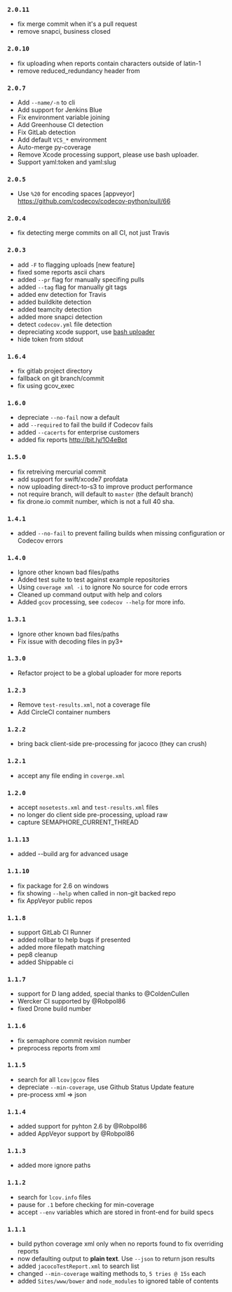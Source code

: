 ### `2.0.11`
- fix merge commit when it's a pull request
- remove snapci, business closed

### `2.0.10`
- fix uploading when reports contain characters outside of latin-1
- remove reduced_redundancy header from

### `2.0.7`
- Add `--name/-n` to cli
- Add support for Jenkins Blue
- Fix environment variable joining
- Add Greenhouse CI detection
- Fix GitLab detection
- Add default `VCS_*` environment
- Auto-merge py-coverage
- Remove Xcode processing support, please use bash uploader.
- Support yaml:token and yaml:slug

### `2.0.5`
- Use `%20` for encoding spaces [appveyor] https://github.com/codecov/codecov-python/pull/66

### `2.0.4`
- fix detecting merge commits on all CI, not just Travis

### `2.0.3`
- add `-F` to flagging uploads [new feature]
- fixed some reports ascii chars
- added `--pr` flag for manually specifing pulls
- added `--tag` flag for manually git tags
- added env detection for Travis
- added buildkite detection
- added teamcity detection
- added more snapci detection
- detect `codecov.yml` file detection
- depreciating xcode support, use [bash uploader](https://github.com/codecov/codecov-bash)
- hide token from stdout

### `1.6.4`
- fix gitlab project directory
- fallback on git branch/commit
- fix using gcov_exec

### `1.6.0`
- depreciate `--no-fail` now a default
- add `--required` to fail the build if Codecov fails
- added `--cacerts` for enterprise customers
- added fix reports http://bit.ly/1O4eBpt

### `1.5.0`
- fix retreiving mercurial commit
- add support for swift/xcode7 profdata
- now uploading direct-to-s3 to improve product performance
- not require branch, will default to `master` (the default branch)
- fix drone.io commit number, which is not a full 40 sha.

### `1.4.1`
- added `--no-fail` to prevent failing builds when missing configuration or Codecov errors

### `1.4.0`
- Ignore other known bad files/paths
- Added test suite to test against example repositories
- Using `coverage xml -i` to ignore No source for code errors
- Cleaned up command output with help and colors
- Added `gcov` processing, see `codecov --help` for more info.

### `1.3.1`
- Ignore other known bad files/paths
- Fix issue with decoding files in py3+

### `1.3.0`
- Refactor project to be a global uploader for more reports

### `1.2.3`
- Remove `test-results.xml`, not a coverage file
- Add CircleCI container numbers

### `1.2.2`
- bring back client-side pre-processing for jacoco (they can crush)

### `1.2.1`
- accept any file ending in `coverge.xml`

### `1.2.0`
- accept `nosetests.xml` and `test-results.xml` files
- no longer do client side pre-processing, upload raw
- capture SEMAPHORE_CURRENT_THREAD

### `1.1.13`
- added --build arg for advanced usage

### `1.1.10`
- fix package for 2.6 on windows
- fix showing `--help` when called in non-git backed repo
- fix AppVeyor public repos

### `1.1.8`
- support GitLab CI Runner
- added rollbar to help bugs if presented
- added more filepath matching
- pep8 cleanup
- added Shippable ci

### `1.1.7`
- support for D lang added, special thanks to @ColdenCullen
- Wercker CI supported by @Robpol86
- fixed Drone build number

### `1.1.6`
- fix semaphore commit revision number
- preprocess reports from xml

### `1.1.5`
- search for all `lcov|gcov` files
- depreciate `--min-coverage`, use Github Status Update feature
- pre-process xml => json

### `1.1.4`
- added support for pyhton 2.6 by @Robpol86
- added AppVeyor support by @Robpol86

### `1.1.3`
- added more ignore paths

### `1.1.2`
- search for `lcov.info` files
- pause for `.1` before checking for min-coverage
- accept `--env` variables which are stored in front-end for build specs

### `1.1.1`
- build python coverage xml only when no reports found to fix overriding reports
- now defaulting output to **plain text**. Use `--json` to return json results
- added `jacocoTestReport.xml` to search list
- changed `--min-coverage` waiting methods to, `5 tries @ 15s` each
- added `Sites/www/bower` and `node_modules` to ignored table of contents
